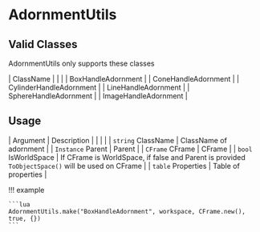 # AdornmentUtils

## Valid Classes

AdornmentUtils only supports these classes

| ClassName                 |
|                           |
| BoxHandleAdornment        |
| ConeHandleAdornment       |
| CylinderHandleAdornment   |
| LineHandleAdornment       |
| SphereHandleAdornment     |
| ImageHandleAdornment      |

## Usage

| Argument              | Description                                                                                       |
|                       |                                                                                                   |
| `string` ClassName    | ClassName of adornment                                                                            |
| `Instance` Parent     | Parent                                                                                            |
| `CFrame` CFrame       | CFrame                                                                                            |
| `bool` IsWorldSpace   | If CFrame is WorldSpace, if false and Parent is provided `ToObjectSpace()` will be used on CFrame |
| `table` Properties    | Table of properties                                                                               |

!!! example

    ```lua
    AdornmentUtils.make("BoxHandleAdornment", workspace, CFrame.new(), true, {})
    ```